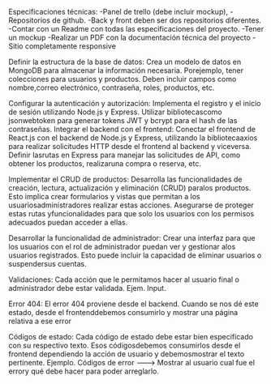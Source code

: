 Especificaciones técnicas:
-Panel de trello (debe incluir mockup),
-Repositorios de github.
-Back y front deben ser dos repositorios diferentes.
-Contar con un Readme con todas las especificaciones del proyecto.
-Tener un mockup
-Realizar un PDF con la documentación técnica del proyecto
-Sitio completamente responsive

Definir la estructura de la base de datos:
Crea un modelo de datos en MongoDB para almacenar la información necesaria. Porejemplo,
tener colecciones para usuarios y productos. Deben incluir campos como nombre,correo electrónico, contraseña, roles, productos, etc.

Configurar la autenticación y autorización:
Implementa el registro y el inicio de sesión utilizando Node.js y Express. Utilizar bibliotecascomo jsonwebtoken para generar tokens JWT y bcrypt para el hash de las contraseñas.
Integrar el backend con el frontend:
Conectar el frontend de React.js con el backend de Node.js y Express, utilizando la bibliotecaaxios para realizar solicitudes HTTP desde el frontend al backend y viceversa. Definir lasrutas en Express para manejar las solicitudes de API, como obtener los productos, realizaruna compra o reserva, etc.

Implementar el CRUD de productos:
Desarrolla las funcionalidades de creación, lectura, actualización y eliminación (CRUD) paralos productos. Esto implica crear formularios y vistas que permitan a los usuariosadministradores realizar estas acciones. Asegurarse de proteger estas rutas yfuncionalidades para que solo los usuarios con los permisos adecuados puedan acceder a ellas.

Desarrollar la funcionalidad de administrador:
Crear una interfaz para que los usuarios con el rol de administrador puedan ver y gestionar alos usuarios registrados. Esto puede incluir la capacidad de eliminar usuarios o suspendersus cuentas.

Validaciones:
Cada acción que le permitamos hacer al usuario final o administrador debe estar validada.
Ejem. Input.

Error 404:
El error 404 proviene desde el backend. Cuando se nos dé este estado, desde el frontenddebemos consumirlo y mostrar una página relativa a ese error

Códigos de estado:
Cada código de estado debe estar bien especificado con su respectivo texto. Esos códigosdebemos consumirlos desde el frontend dependiendo la acción de usuario y debemosmostrar el texto pertinente. Ejemplo. Códigos de error ---> Mostrar al usuario cual fue el errory qué debe hacer para poder arreglarlo.
